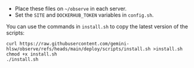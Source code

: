 - Place these files on `~/observe` in each server.
- Set the `SITE` and `DOCKERHUB_TOKEN` variables in `config.sh`.

You can use the commands in `install.sh` to copy the latest version of the scripts:
```
curl https://raw.githubusercontent.com/gemini-hlsw/observe/refs/heads/main/deploy/scripts/install.sh >install.sh
chmod +x install.sh
./install.sh
```